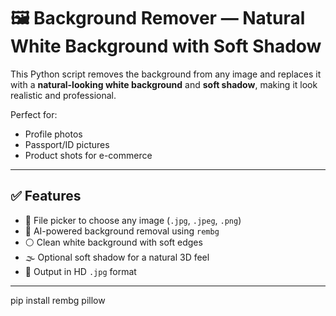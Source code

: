 # 🖼️ Background Remover — Natural White Background with Soft Shadow

This Python script removes the background from any image and replaces it with a **natural-looking white background** and **soft shadow**, making it look realistic and professional.

Perfect for:
- Profile photos
- Passport/ID pictures
- Product shots for e-commerce

---

## ✅ Features

- 📂 File picker to choose any image (`.jpg`, `.jpeg`, `.png`)
- 🤖 AI-powered background removal using `rembg`
- ⚪ Clean white background with soft edges
- 🌫️ Optional soft shadow for a natural 3D feel
- 💾 Output in HD `.jpg` format

---

pip install rembg pillow
